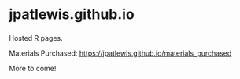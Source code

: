 # jpatlewis.github.io

###
Hosted R pages.

Materials Purchased:
https://jpatlewis.github.io/materials_purchased

More to come!
